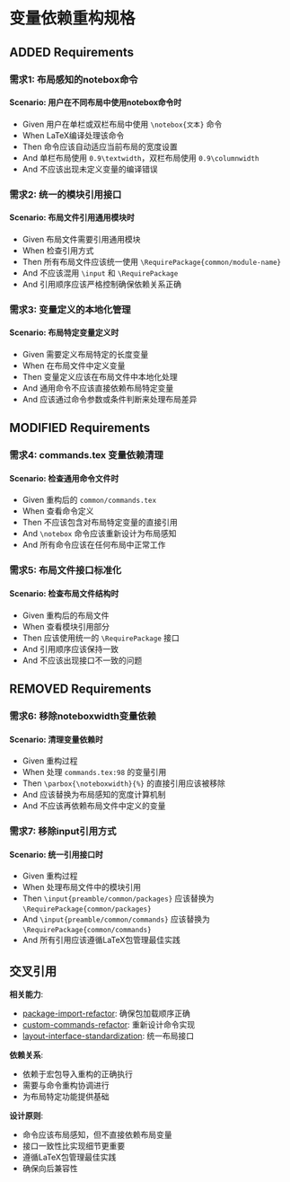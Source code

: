 # 变量依赖重构规格

## ADDED Requirements

### 需求1: 布局感知的notebox命令
#### Scenario: 用户在不同布局中使用notebox命令时
- Given 用户在单栏或双栏布局中使用 `\notebox{文本}` 命令
- When LaTeX编译处理该命令
- Then 命令应该自动适应当前布局的宽度设置
- And 单栏布局使用 `0.9\textwidth`，双栏布局使用 `0.9\columnwidth`
- And 不应该出现未定义变量的编译错误

### 需求2: 统一的模块引用接口
#### Scenario: 布局文件引用通用模块时
- Given 布局文件需要引用通用模块
- When 检查引用方式
- Then 所有布局文件应该统一使用 `\RequirePackage{common/module-name}`
- And 不应该混用 `\input` 和 `\RequirePackage`
- And 引用顺序应该严格控制确保依赖关系正确

### 需求3: 变量定义的本地化管理
#### Scenario: 布局特定变量定义时
- Given 需要定义布局特定的长度变量
- When 在布局文件中定义变量
- Then 变量定义应该在布局文件中本地化处理
- And 通用命令不应该直接依赖布局特定变量
- And 应该通过命令参数或条件判断来处理布局差异

## MODIFIED Requirements

### 需求4: commands.tex 变量依赖清理
#### Scenario: 检查通用命令文件时
- Given 重构后的 `common/commands.tex`
- When 查看命令定义
- Then 不应该包含对布局特定变量的直接引用
- And `\notebox` 命令应该重新设计为布局感知
- And 所有命令应该在任何布局中正常工作

### 需求5: 布局文件接口标准化
#### Scenario: 检查布局文件结构时
- Given 重构后的布局文件
- When 查看模块引用部分
- Then 应该使用统一的 `\RequirePackage` 接口
- And 引用顺序应该保持一致
- And 不应该出现接口不一致的问题

## REMOVED Requirements

### 需求6: 移除noteboxwidth变量依赖
#### Scenario: 清理变量依赖时
- Given 重构过程
- When 处理 `commands.tex:98` 的变量引用
- Then `\parbox{\noteboxwidth}{%}` 的直接引用应该被移除
- And 应该替换为布局感知的宽度计算机制
- And 不应该再依赖布局文件中定义的变量

### 需求7: 移除input引用方式
#### Scenario: 统一引用接口时
- Given 重构过程
- When 处理布局文件中的模块引用
- Then `\input{preamble/common/packages}` 应该替换为 `\RequirePackage{common/packages}`
- And `\input{preamble/common/commands}` 应该替换为 `\RequirePackage{common/commands}`
- And 所有引用应该遵循LaTeX包管理最佳实践

## 交叉引用

**相关能力**:
- [package-import-refactor](../package-import-refactor/spec.md): 确保包加载顺序正确
- [custom-commands-refactor](../custom-commands-refactor/spec.md): 重新设计命令实现
- [layout-interface-standardization](../layout-interface-standardization/spec.md): 统一布局接口

**依赖关系**:
- 依赖于宏包导入重构的正确执行
- 需要与命令重构协调进行
- 为布局特定功能提供基础

**设计原则**:
- 命令应该布局感知，但不直接依赖布局变量
- 接口一致性比实现细节更重要
- 遵循LaTeX包管理最佳实践
- 确保向后兼容性